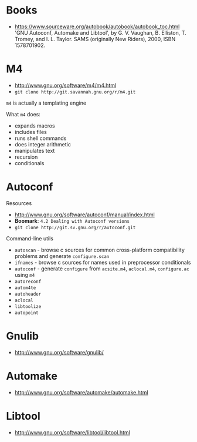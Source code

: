 # Books
- https://www.sourceware.org/autobook/autobook/autobook_toc.html 'GNU Autoconf, Automake and Libtool', by G. V. Vaughan, B.  Elliston, T. Tromey, and I. L. Taylor.  SAMS (originally New Riders), 2000, ISBN 1578701902.

# M4

- http://www.gnu.org/software/m4/m4.html
- `git clone http://git.savannah.gnu.org/r/m4.git`

`m4` is actually a templating engine

What `m4` does:
- expands macros
- includes files
- runs shell commands
- does integer arithmetic
- manipulates text
- recursion
- conditionals

# Autoconf
Resources
- http://www.gnu.org/software/autoconf/manual/index.html
- **Boomark**: `4.2 Dealing with Autoconf versions`
- `git clone http://git.sv.gnu.org/r/autoconf.git`

Command-line utils
- `autoscan` - browse c sources for common cross-platform compatibility problems and generate `configure.scan`
- `ifnames` - browse c sources for names used in preprocessor conditionals
- `autoconf` - generate `configure` from `acsite.m4`, `aclocal.m4`, `configure.ac` using `m4`
- `autoreconf` 
- `autom4te`
- `autoheader`
- `aclocal`
- `libtoolize`
- `autopoint`

# Gnulib
- http://www.gnu.org/software/gnulib/

# Automake
- http://www.gnu.org/software/automake/automake.html

# Libtool
- http://www.gnu.org/software/libtool/libtool.html

